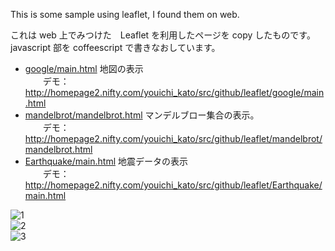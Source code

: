 
This is some sample using leaflet, I found them on web.

これは web 上でみつけた　Leaflet を利用したページを copy したものです。  
javascript 部を coffeescript で書きなおしています。  

- [google/main.html](google/main.html)  地図の表示  
　　デモ： http://homepage2.nifty.com/youichi_kato/src/github/leaflet/google/main.html  
- [mandelbrot/mandelbrot.html](mandelbrot/mandelbrot.html)  マンデルブロー集合の表示。  
　　デモ： http://homepage2.nifty.com/youichi_kato/src/github/leaflet/mandelbrot/mandelbrot.html  
- [Earthquake/main.html](Earthquake/main.html) 地震データの表示  
　　デモ： http://homepage2.nifty.com/youichi_kato/src/github/leaflet/Earthquake/main.html  

![1](https://raw.github.com/katoy/leaflet/master/screenshots/screen-01.png)  
![2](https://raw.github.com/katoy/leaflet/master/screenshots/screen-02.png)  
![3](https://raw.github.com/katoy/leaflet/master/screenshots/screen-03.png)  


